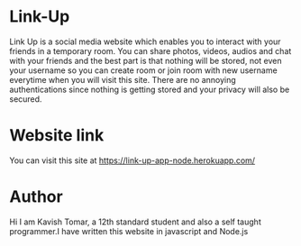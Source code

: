 # Link-Up
Link Up is a social media website which enables you to interact with your friends in a temporary room. You can share photos, videos, audios and chat with your friends and the best part is that nothing will be stored, not even your username so you can create room or join room with new username everytime when you will visit this site. There are no annoying authentications since nothing is getting stored and your privacy will also be secured.

# Website link
You can visit this site at https://link-up-app-node.herokuapp.com/

# Author
Hi I am Kavish Tomar, a 12th standard student and also a self taught programmer.I have written this website in javascript and Node.js 
